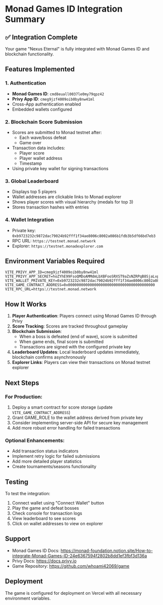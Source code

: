 # Monad Games ID Integration Summary

## ✅ Integration Complete

Your game "Nexus Eternal" is fully integrated with Monad Games ID and blockchain functionality.

## Features Implemented

### 1. Authentication
- **Monad Games ID**: `cmd8euall0037le0my79qpz42` 
- **Privy App ID**: `cmeg9jzf4009oib0by8nw41ml`
- Cross-App authentication enabled
- Embedded wallets configured

### 2. Blockchain Score Submission
- Scores are submitted to Monad testnet after:
  - Each wave/boss defeat
  - Game over
- Transaction data includes:
  - Player score
  - Player wallet address
  - Timestamp
- Using private key wallet for signing transactions

### 3. Global Leaderboard
- Displays top 5 players
- Wallet addresses are clickable links to Monad explorer
- Shows player scores with visual hierarchy (medals for top 3)
- Stores transaction hashes with entries

### 4. Wallet Integration
- Private key: `0xb9723232c9872dac79024b92fff1f34ae8006c8002a086b1fdb3b5df66bd7eb3`
- RPC URL: `https://testnet.monad.network`
- Explorer: `https://testnet.monadexplorer.com`

## Environment Variables Required

```env
VITE_PRIVY_APP_ID=cmeg9jzf4009oib0by8nw41ml
VITE_PRIVY_APP_SECRET=hoZYhE99FsoQMDoAMMdmLbXBFooSRXST9aZsNZRPqB8SjaLvpbGTPSgHxX187WHcFafUVCHsnpcFN3VCdB77pF5
VITE_WALLET_PRIVATE_KEY=0xb9723232c9872dac79024b92fff1f34ae8006c8002a086b1fdb3b5df66bd7eb3
VITE_GAME_CONTRACT_ADDRESS=0x0000000000000000000000000000000000000000
VITE_RPC_URL=https://testnet.monad.network
```

## How It Works

1. **Player Authentication**: Players connect using Monad Games ID through Privy
2. **Score Tracking**: Scores are tracked throughout gameplay
3. **Blockchain Submission**: 
   - When a boss is defeated (end of wave), score is submitted
   - When game ends, final score is submitted
   - Transactions are signed with the configured private key
4. **Leaderboard Updates**: Local leaderboard updates immediately, blockchain confirms asynchronously
5. **Explorer Links**: Players can view their transactions on Monad testnet explorer

## Next Steps

### For Production:
1. Deploy a smart contract for score storage (update `VITE_GAME_CONTRACT_ADDRESS`)
2. Grant GAME_ROLE to the wallet address derived from private key
3. Consider implementing server-side API for secure key management
4. Add more robust error handling for failed transactions

### Optional Enhancements:
- Add transaction status indicators
- Implement retry logic for failed submissions
- Add more detailed player statistics
- Create tournaments/seasons functionality

## Testing

To test the integration:
1. Connect wallet using "Connect Wallet" button
2. Play the game and defeat bosses
3. Check console for transaction logs
4. View leaderboard to see scores
5. Click on wallet addresses to view on explorer

## Support

- Monad Games ID Docs: https://monad-foundation.notion.site/How-to-integrate-Monad-Games-ID-24e6367594f2802b8dd1ef3fbf3d136a
- Privy Docs: https://docs.privy.io
- Game Repository: https://github.com/whoami42069/game

## Deployment

The game is configured for deployment on Vercel with all necessary environment variables.